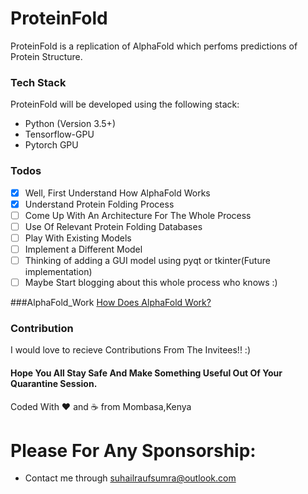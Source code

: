 # ProteinFold

ProteinFold is a replication of AlphaFold which perfoms predictions of Protein Structure.

### Tech Stack 

ProteinFold will be developed using the following stack:

- Python (Version 3.5+)
- Tensorflow-GPU
- Pytorch GPU

### Todos

- [x] Well, First Understand How AlphaFold Works
- [x] Understand Protein Folding Process
- [ ] Come Up With An Architecture For The Whole Process
- [ ] Use Of Relevant Protein Folding Databases
- [ ] Play With Existing Models
- [ ] Implement a Different Model
- [ ] Thinking of adding a GUI model using pyqt or tkinter(Future implementation)
- [ ] Maybe Start blogging about this whole process who knows :)

###AlphaFold_Work
[How Does AlphaFold Work?](https://moalquraishi.wordpress.com/2020/12/08/alphafold2-casp14-it-feels-like-ones-child-has-left-home/ "How AlphaFold Works")

### Contribution
I would love to recieve Contributions From The Invitees!! :)

#### Hope You All Stay Safe And Make Something Useful Out Of Your Quarantine Session.

Coded With :heart: and :coffee: from Mombasa,Kenya

# Please For Any Sponsorship:
- Contact me through suhailraufsumra@outlook.com

